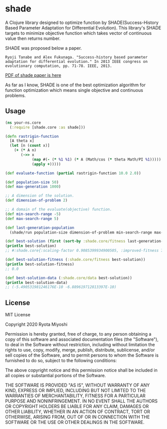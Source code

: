 # shade

A Clojure library designed to optimize function by SHADE(Success-History Based Parameter Adaptation for Differential Evolution).
This library's SHADE targets to minimize objective function which takes vector of continuous value then returns number.

SHADE was proposed below a paper.

`Ryoji Tanabe and Alex Fukunaga. "Success-history based parameter adaptation for differential evolution." In 2013 IEEE congress on evolutionary computation, pp. 71-78. IEEE, 2013.`

[PDF of shade paper is here](https://scholar.google.com/scholar?hl=en&as_sdt=0%2C5&q=Success-history+based+parameter+adaptation+for+differential+evolution&btnG=)


As far as I know, SHADE is one of the best optimization
algorithm for function optimization which means single objective and continuous problems.



## Usage

```clojure
(ns your-ns.core
  (:require [shade.core :as shade]))

(defn rastrigin-function
  [A theta x]
  (let [n (count x)]
    (+ (* A n)
       (->> x
            (map #(- (* %1 %1) (* A (Math/cos (* theta Math/PI %1)))))
            (apply +)))))

(def evaluate-function (partial rastrigin-function 10.0 2.0))

(def population-size 50)
(def max-generation 1000)

;; A dimension of the solution.
(def dimension-of-problem 2)

;; A domain of the evaluate(objective) function.
(def min-search-range -5)
(def max-search-range 5)

(def last-generation-population
  (shade/run population-size dimension-of-problem min-search-range max-search-range evaluate-function max-generation))

(def best-solution (first (sort-by :shade.core/fitness last-generation-population)))
(println best-solution)
;; #:shade.core{:scaling-factor 0.9085399934900505, :improved-fitness 7.105427357601002E-15, :crossover-rate 0.7407592708749081, :fitness 0.0, :data (-5.490531981246176E-10 -6.889619712813397E-10)}

(def best-solution-fitness (:shade.core/fitness best-solution))
(println best-solution-fitness)
;; 0.0

(def best-solution-data (:shade.core/data best-solution))
(println best-solution-data)
;; (-5.490531981246176E-10 -6.889619712813397E-10)
```

## License
MIT License

Copyright 2020 Ryota Miyoshi

Permission is hereby granted, free of charge, to any person obtaining a copy of this software and associated documentation files (the "Software"), to deal in the Software without restriction, including without limitation the rights to use, copy, modify, merge, publish, distribute, sublicense, and/or sell copies of the Software, and to permit persons to whom the Software is furnished to do so, subject to the following conditions:

The above copyright notice and this permission notice shall be included in all copies or substantial portions of the Software.

THE SOFTWARE IS PROVIDED "AS IS", WITHOUT WARRANTY OF ANY KIND, EXPRESS OR IMPLIED, INCLUDING BUT NOT LIMITED TO THE WARRANTIES OF MERCHANTABILITY, FITNESS FOR A PARTICULAR PURPOSE AND NONINFRINGEMENT. IN NO EVENT SHALL THE AUTHORS OR COPYRIGHT HOLDERS BE LIABLE FOR ANY CLAIM, DAMAGES OR OTHER LIABILITY, WHETHER IN AN ACTION OF CONTRACT, TORT OR OTHERWISE, ARISING FROM, OUT OF OR IN CONNECTION WITH THE SOFTWARE OR THE USE OR OTHER DEALINGS IN THE SOFTWARE.

